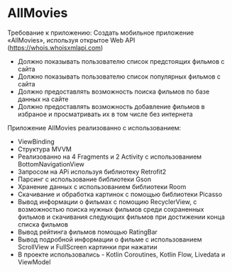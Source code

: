 # AllMovies

Требование к приложению:
Создать мобильное приложение «AllMovies», используя открытое Web API (https://whois.whoisxmlapi.com) 
- Должно показывать пользователю список предстоящих фильмов с сайта
- Должно показывать пользователю список популярных фильмов с сайта
- Должно предоставлять возможность поиска фильмов по базе данных на сайте
- Должно предоставлять возможность добавление фильмов в избраное и просматривать их в том числе без интернета

Приложение AllMovies реализованно с использованием:

- ViewBinding
- Структура MVVM
- Реализованно на 4 Fragments и 2 Activity с использованием BottomNavigationView
- Запросом на APi используя библиотеку Retrofit2
- Парсинг с использование библиотеки Gson
- Хранение данных с использованием библиотеки Room
- Скачивание и обработка картинок с помощью библиотеки Picasso
- Вывод информации о фильмах с помощию RecyclerView, с возможностью поиска нужных фильмов среди сохраненных фильмов и скачивания следующих фильмов при достижении конца списка фильмов 
- Вывод рейтинга фильмов помощью RatingBar
- Вывод подробной информации о фильме с использованием ScrollView и FullScreen картинки при нажатии
- В проекте использовались - Kotlin Сoroutines, Kotlin Flow, Livedata и ViewModel
